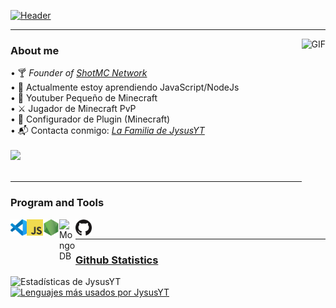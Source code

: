 [![Header](https://i.imgur.com/H27so1j.png)](https://www.youtube.com/channel/UCThgylWXZF5YvSZLI5-nWLg)

---

<img align="right" height="270px" alt="GIF" src="https://i.imgur.com/4gPwzVD.png" />

### About me
• :cocktail: _Founder of [ShotMC Network](https://discord.gg/Z5CFdkSgBs)_
<br>
• 🌱 Actualmente estoy aprendiendo JavaScript/NodeJs
<br>
• :movie_camera: Youtuber Pequeño de Minecraft
<br>
• :crossed_swords: Jugador de Minecraft PvP
<br>
• :wrench: Configurador de Plugin (Minecraft)
<br>
• 📬 Contacta conmigo: _[La Familia de JysusYT](https://discord.gg/3s6anBVFVM)_
<br>
<br>
![](https://discord-md-badge.vercel.app/api/shield/785588021357051925)
<br>
<br>

---

### Program and Tools

<a href="https://visualstudio.microsoft.com/es/downloads/"><img align="left" alt="Visual Studio Code" width="26px" src="https://raw.githubusercontent.com/github/explore/80688e429a7d4ef2fca1e82350fe8e3517d3494d/topics/visual-studio-code/visual-studio-code.png" />

<a href="https://developer.mozilla.org/es/docs/Web/JavaScript"><img align="left" alt="JavaScript" width="26px" src="https://raw.githubusercontent.com/github/explore/80688e429a7d4ef2fca1e82350fe8e3517d3494d/topics/javascript/javascript.png" />

<a href="https://nodejs.org/es/"><img align="left" alt="Node.js" width="26px" src="https://raw.githubusercontent.com/github/explore/80688e429a7d4ef2fca1e82350fe8e3517d3494d/topics/nodejs/nodejs.png" />

<a href="https://www.mongodb.com/es"><img align="left" alt="MongoDB" width="26px" src="https://i.imgur.com/Rmi5PRi.png" />

<a href="https://github.com/"><img align="left" alt="GitHub" width="26px" src="https://raw.githubusercontent.com/github/explore/78df643247d429f6cc873026c0622819ad797942/topics/github/github.png" />
<br>

---

### Github Statistics

<img align="left" src="https://github-readme-stats.vercel.app/api?username=JysusYT&&show_icons=true&include_all_commits=true&title_color=fff&icon_color=79ff97&text_color=efefef&bg_color=24292e" alt="Estadísticas de JysusYT" width="60%">
  
<img src="https://github-readme-stats.vercel.app/api/top-langs/?username=JysusYT&show_icons=true&hide_border=true&theme=radical" width="37%" alt="Lenguajes más usados por JysusYT">
